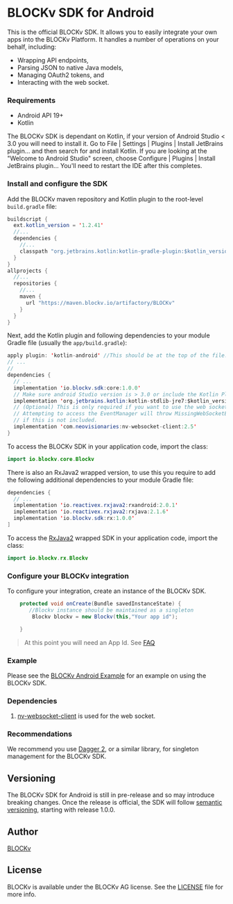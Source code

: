 BLOCKv SDK for Android
======================

This is the official BLOCKv SDK. It allows you to easily integrate your own apps into the BLOCKv Platform. It handles a number of operations on your behalf, including:

- Wrapping API endpoints,
- Parsing JSON to native Java models,
- Managing OAuth2 tokens, and
- Interacting with the web socket.

### Requirements

- Android API 19+
- Kotlin

The BLOCKv SDK is dependant on Kotlin, if your version of Android Studio < 3.0 you will need to install it. Go to File | Settings | Plugins | Install JetBrains plugin… and then search for and install Kotlin. If you are looking at the "Welcome to Android Studio" screen, choose Configure | Plugins | Install JetBrains plugin… You'll need to restart the IDE after this completes.


### Install and configure the SDK

Add the BLOCKv maven repository and Kotlin plugin to the root-level `build.gradle` file:

```java
buildscript {
  ext.kotlin_version = '1.2.41'
  //...
  dependencies {
    //...
    classpath "org.jetbrains.kotlin:kotlin-gradle-plugin:$kotlin_version"
  }
}
allprojects {
  //...
  repositories {
    //...
    maven {
      url "https://maven.blockv.io/artifactory/BLOCKv"
    }
  }
}
```

Next, add the Kotlin plugin and following dependencies to your module Gradle file (usually the `app/build.gradle`):

```java
apply plugin: 'kotlin-android' //This should be at the top of the file.
// ...
//
dependencies {
  // ...
  implementation 'io.blockv.sdk:core:1.0.0'
  // Make sure android Studio version is > 3.0 or include the Kotlin Plugin
  implementation 'org.jetbrains.kotlin:kotlin-stdlib-jre7:$kotlin_version'
  // (Optional) This is only required if you want to use the web socket.
  // Attempting to access the EventManager will throw MissingWebSocketException
  // if this is not included.
  implementation 'com.neovisionaries:nv-websocket-client:2.5'
}
```

To access the BLOCKv SDK in your application code, import the class:

```java
import io.blockv.core.Blockv
```

There is also an RxJava2 wrapped version, to use this you require to add the following additional dependencies to your module Gradle file:

```java
dependencies {
  // ...
  implementation 'io.reactivex.rxjava2:rxandroid:2.0.1'
  implementation 'io.reactivex.rxjava2:rxjava:2.1.6'
  implementation 'io.blockv.sdk:rx:1.0.0'
]
```
To access the [RxJava2](https://github.com/ReactiveX/RxJava) wrapped SDK in your application code, import the class:

```java
import io.blockv.rx.Blockv
```

### Configure your BLOCKv integration

To configure your integration, create an instance of the BLOCKv SDK.

```java
    protected void onCreate(Bundle savedInstanceState) {
       //Blockv instance should be maintained as a singleton
        Blockv blockv = new Blockv(this,"Your app id");

    }
```

> At this point you will need an App Id. See [FAQ](https://developer-dev.blockv.io/docs/faq)

### Example

Please see the [BLOCKv Android Example](https://github.com/BLOCKvIO/android-sample) for an example on using the BLOCKv SDK.

### Dependencies
1. [nv-websocket-client](https://github.com/TakahikoKawasaki/nv-websocket-client) is used for the web socket.

### Recommendations

We recommend you use [Dagger 2](https://github.com/google/dagger), or a similar library, for singleton management for the BLOCKv SDK.

## Versioning

The BLOCKv SDK for Android is still in pre-release and so may introduce breaking changes. Once the release is official, the SDK will follow [semantic versioning](https://semver.org), starting with release 1.0.0.

## Author

[BLOCKv](developer.blockv.io)

## License

BLOCKv is available under the BLOCKv AG license. See the [LICENSE](./LICENSE.md) file for more info.

